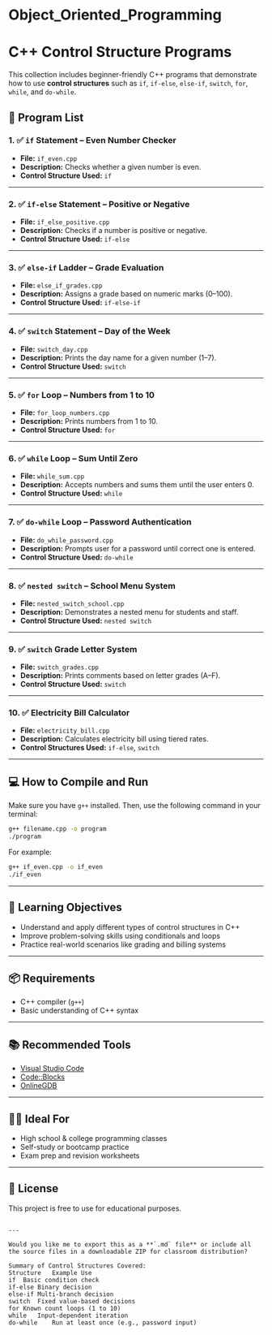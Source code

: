 # Object_Oriented_Programming

# C++ Control Structure Programs

This collection includes beginner-friendly C++ programs that demonstrate how to use **control structures** such as `if`, `if-else`, `else-if`, `switch`, `for`, `while`, and `do-while`.

## 📁 Program List

### 1. ✅ `if` Statement – Even Number Checker
- **File:** `if_even.cpp`
- **Description:** Checks whether a given number is even.
- **Control Structure Used:** `if`

---

### 2. ✅ `if-else` Statement – Positive or Negative
- **File:** `if_else_positive.cpp`
- **Description:** Checks if a number is positive or negative.
- **Control Structure Used:** `if-else`

---

### 3. ✅ `else-if` Ladder – Grade Evaluation
- **File:** `else_if_grades.cpp`
- **Description:** Assigns a grade based on numeric marks (0–100).
- **Control Structure Used:** `if-else-if`

---

### 4. ✅ `switch` Statement – Day of the Week
- **File:** `switch_day.cpp`
- **Description:** Prints the day name for a given number (1–7).
- **Control Structure Used:** `switch`

---

### 5. ✅ `for` Loop – Numbers from 1 to 10
- **File:** `for_loop_numbers.cpp`
- **Description:** Prints numbers from 1 to 10.
- **Control Structure Used:** `for`

---

### 6. ✅ `while` Loop – Sum Until Zero
- **File:** `while_sum.cpp`
- **Description:** Accepts numbers and sums them until the user enters 0.
- **Control Structure Used:** `while`

---

### 7. ✅ `do-while` Loop – Password Authentication
- **File:** `do_while_password.cpp`
- **Description:** Prompts user for a password until correct one is entered.
- **Control Structure Used:** `do-while`

---

### 8. ✅ `nested switch` – School Menu System
- **File:** `nested_switch_school.cpp`
- **Description:** Demonstrates a nested menu for students and staff.
- **Control Structure Used:** `nested switch`

---

### 9. ✅ `switch` Grade Letter System
- **File:** `switch_grades.cpp`
- **Description:** Prints comments based on letter grades (A–F).
- **Control Structure Used:** `switch`

---

### 10. ✅ Electricity Bill Calculator
- **File:** `electricity_bill.cpp`
- **Description:** Calculates electricity bill using tiered rates.
- **Control Structures Used:** `if-else`, `switch`

---

## 💻 How to Compile and Run

Make sure you have `g++` installed. Then, use the following command in your terminal:

```bash
g++ filename.cpp -o program
./program
```

For example:

```bash
g++ if_even.cpp -o if_even
./if_even
```

---

## 🎯 Learning Objectives

- Understand and apply different types of control structures in C++
- Improve problem-solving skills using conditionals and loops
- Practice real-world scenarios like grading and billing systems

---

## 📦 Requirements

- C++ compiler (`g++`)
- Basic understanding of C++ syntax

---

## 📚 Recommended Tools

- [Visual Studio Code](https://code.visualstudio.com/)
- [Code::Blocks](http://www.codeblocks.org/)
- [OnlineGDB](https://www.onlinegdb.com/online_c++_compiler)

---

## 👩‍🏫 Ideal For

- High school & college programming classes
- Self-study or bootcamp practice
- Exam prep and revision worksheets

---

## 📝 License

This project is free to use for educational purposes.
```

---

Would you like me to export this as a **`.md` file** or include all the source files in a downloadable ZIP for classroom distribution?

Summary of Control Structures Covered:
Structure	Example Use
if	Basic condition check
if-else	Binary decision
else-if	Multi-branch decision
switch	Fixed value-based decisions
for	Known count loops (1 to 10)
while	Input-dependent iteration
do-while	Run at least once (e.g., password input)